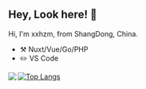 ## Hey, Look here! 👋
Hi, I'm xxhzm, from ShangDong, China.

+ ⚒️ Nuxt/Vue/Go/PHP
+ ✏️ VS Code


<img align="left" src="https://github-readme-stats.vercel.app/api?username=xxhzm&show_icons=true&icon_color=CE1D2D&text_color=718096&bg_color=ffffff&hide_title=true" />[![Top Langs](https://github-readme-stats.vercel.app/api/top-langs/?username=xxhzm&layout=compact)](https://github.com/xxhzm)
